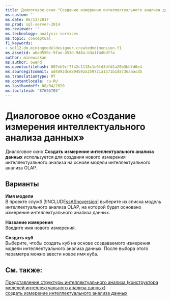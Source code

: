 ```yaml
---
title: Диалоговое окно "Создание измерения интеллектуального анализа данных" | Документация Майкрософт
ms.custom: ''
ms.date: 06/13/2017
ms.prod: sql-server-2014
ms.reviewer: ''
ms.technology: analysis-services
ms.topic: conceptual
f1_keywords:
- sql12.dm.miningmodeldesigner.createdmdimension.f1
ms.assetid: a6ed550c-9fae-453d-948a-b3a1f4dbdffa
author: minewiskan
ms.author: owend
ms.openlocfilehash: 607eb9cf7f42c1118c1e9fd3dfd2a20b3bbfd6e4
ms.sourcegitcommit: ad4d92dce894592a259721a1571b1d8736abacdb
ms.translationtype: MT
ms.contentlocale: ru-RU
ms.lasthandoff: 08/04/2020
ms.locfileid: "87656705"
---
```

# <a name="create-data-mining-dimension-dialog"></a>Диалоговое окно «Создание измерения интеллектуального анализа данных»
  Диалоговое окно **Создать измерение интеллектуального анализа данных** используется для создания нового измерения интеллектуального анализа на основе модели интеллектуального анализа OLAP.  
  
## <a name="options"></a>Варианты  
 **Имя модели**  
 В проекте служб [!INCLUDE[ssASnoversion](../includes/ssasnoversion-md.md)] выберите из списка модель интеллектуального анализа OLAP, на которой будет основано измерение интеллектуального анализа данных.  
  
 **Название измерения**  
 Введите имя нового измерения.  
  
 **Создать куб**  
 Выберите, чтобы создать куб на основе создаваемого измерения модели интеллектуального анализа данных. После выбора этого параметра можно ввести новое имя куба.  
  
## <a name="see-also"></a>См. также:  
 [Представление структуры интеллектуального анализа &#40;конструктора моделей интеллектуального анализа данных&#41;](mining-structure-view-data-mining-model-designer.md)   
 [создать измерение интеллектуального анализа данных](data-mining/create-a-data-mining-dimension.md)  
  
  
